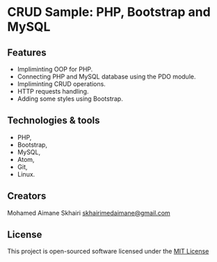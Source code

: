 # CRUD Sample: PHP, Bootstrap and MySQL

## Features

- Impliminting OOP for PHP.
- Connecting PHP and MySQL database using the PDO module.  
- Impliminting CRUD operations.
- HTTP requests handling.
- Adding some styles using Bootstrap. 

## Technologies & tools

- PHP,
- Bootstrap,
- MySQL,
- Atom, 
- Git, 
- Linux.

## Creators
  
  Mohamed Aimane Skhairi
  skhairimedaimane@gmail.com

## License

This project is open-sourced software licensed under the [MIT License](https://opensource.org/licenses/MIT)

